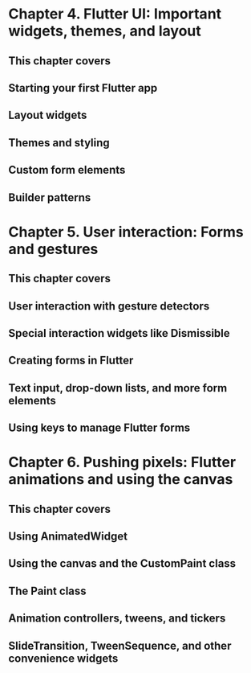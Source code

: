# Chapter 4. Flutter UI: Important widgets, themes, and layout

## This chapter covers

## Starting your first Flutter app
## Layout widgets
## Themes and styling
## Custom form elements
## Builder patterns

# Chapter 5. User interaction: Forms and gestures

## This chapter covers

## User interaction with gesture detectors
## Special interaction widgets like Dismissible
## Creating forms in Flutter
## Text input, drop-down lists, and more form elements
## Using keys to manage Flutter forms

# Chapter 6. Pushing pixels: Flutter animations and using the canvas

## This chapter covers

## Using AnimatedWidget
## Using the canvas and the CustomPaint class
## The Paint class
## Animation controllers, tweens, and tickers
## SlideTransition, TweenSequence, and other convenience widgets